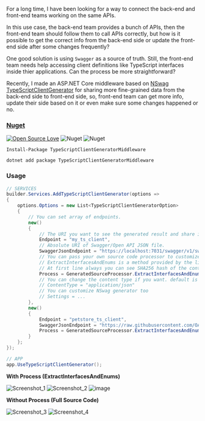 For a long time, I have been looking for a way to connect the back-end and front-end teams working on the same APIs.

In this use case, the back-end team provides a bunch of APIs, then the front-end team should follow them to call APIs correctly, but how is it possible to get the correct info from the back-end side or update the front-end side after some changes frequently?

One good solution is using `Swagger` as a source of truth. Still, the front-end team needs help accessing client definitions like TypeScript interfaces inside thier applications. Can the process be more straightforward?

Recently, I made an ASP.NET Core middleware based on [NSwag TypeScriptClientGenerator](https://github.com/RicoSuter/NSwag/wiki/TypeScriptClientGenerator) for sharing more fine-grained data from the back-end side to front-end side, so, front-end team can get more info, update their side based on it or even make sure some changes happened or no.

### [Nuget](https://www.nuget.org/packages/TypeScriptClientGeneratorMiddleware)

[![Open Source Love](https://badges.frapsoft.com/os/mit/mit.svg?v=102)](https://opensource.org/licenses/MIT)
![Nuget](https://img.shields.io/nuget/v/TypeScriptClientGeneratorMiddleware)
![Nuget](https://img.shields.io/nuget/dt/TypeScriptClientGeneratorMiddleware)

```
Install-Package TypeScriptClientGeneratorMiddleware

dotnet add package TypeScriptClientGeneratorMiddleware
```

### Usage

```cs
// SERVICES
builder.Services.AddTypeScriptClientGenerator(options =>
{
    options.Options = new List<TypeScriptClientGeneratorOption>
    {
        // You can set array of endpoints.
        new()
        {
            // The URI you want to see the generated result and share it.
            Endpoint = "my_ts_client",  
            // Absolute URI of Swagger/Open API JSON file.
            SwaggerJsonEndpoint = "https://localhost:7031/swagger/v1/swagger.json", 
            // You can pass your own source code processor to customize final result, If don't you will get full source code which is generated by NSwag.
            // ExtractInterfacesAndEnums is a method provided by the library to extract just interfaces and enums to share with others.
            // At first line always you can see SHA256 hash of the content, after changing, by comparing with the old one you will understand part of the code changed.
            Process = GeneratedSourceProcessor.ExtractInterfacesAndEnums,
            // You can change the content type if you want. default is "text/plain".
            // ContentType = "application/json"
            // You can customize NSwag generator too
            // Settings = ...
        },
        new()
        {
            Endpoint = "petstore_ts_client",
            SwaggerJsonEndpoint = "https://raw.githubusercontent.com/OAI/OpenAPI-Specification/main/examples/v3.0/petstore.json",
            Process = GeneratedSourceProcessor.ExtractInterfacesAndEnums
        }
    };
});

// APP
app.UseTypeScriptClientGenerator();
```

**With Process (ExtractInterfacesAndEnums)**

![Screenshot_1](https://user-images.githubusercontent.com/8418700/224740386-7f03e0f4-59ad-4846-ab4e-8b5c45edbe3d.png)
![Screenshot_2](https://user-images.githubusercontent.com/8418700/224740388-6e9c08c9-de80-485e-84f7-7229dd6f6c16.png)
![image](https://user-images.githubusercontent.com/8418700/224741593-7b521b6d-1803-43ee-b35c-7759c9980bce.png)

**Without Process (Full Source Code)**

![Screenshot_3](https://user-images.githubusercontent.com/8418700/224741163-aa46a289-6485-461e-a5a7-4306d2220f48.png)
![Screenshot_4](https://user-images.githubusercontent.com/8418700/224753400-ec93a0b1-b23b-4070-bb24-2cfd7a0f34f4.png)


